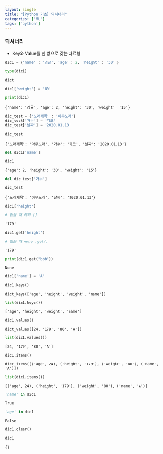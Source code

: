 ```yaml
---
layout: single
title: "[Python 기초] 딕셔너리"
categories: ['ML']
tags: ['python']
---
```



### 딕셔너리
- Key와 Value를 한 쌍으로 갖는 자료형 


```python
dic1 = {'name' : '김귤', 'age' : 2, 'height' : '30' }

type(dic1)
```




    dict




```python
dic1['weight'] = '80'

print(dic1)
```

    {'name': '김귤', 'age': 2, 'height': '30', 'weight': '15'}
    


```python
dic_test = {'노래제목' : '아무노래'}
dic_test['가수'] = '지코'
dic_test['날짜'] = '2020.01.13'

dic_test
```




    {'노래제목': '아무노래', '가수': '지코', '날짜': '2020.01.13'}




```python
del dic1['name']

dic1
```




    {'age': 2, 'height': '30', 'weight': '15'}




```python
del dic_test['가수']

dic_test
```




    {'노래제목': '아무노래', '날짜': '2020.01.13'}




```python
dic1['height']

# 없을 때 에러 []
```




    '179'




```python
dic1.get('height')

# 없을 때 none .get()
```




    '179'




```python
print(dic1.get("bbb"))
```

    None
    


```python
dic1['name'] = 'A'
```


```python
dic1.keys()
```




    dict_keys(['age', 'height', 'weight', 'name'])




```python
list(dic1.keys())
```




    ['age', 'height', 'weight', 'name']




```python
dic1.values()
```




    dict_values([24, '179', '80', 'A'])




```python
list(dic1.values())
```




    [24, '179', '80', 'A']




```python
dic1.items()
```




    dict_items([('age', 24), ('height', '179'), ('weight', '80'), ('name', 'A')])




```python
list(dic1.items())
```




    [('age', 24), ('height', '179'), ('weight', '80'), ('name', 'A')]




```python
'name' in dic1
```




    True




```python
'age' in dic1
```




    False




```python
dic1.clear()
```


```python
dic1
```




    {}


